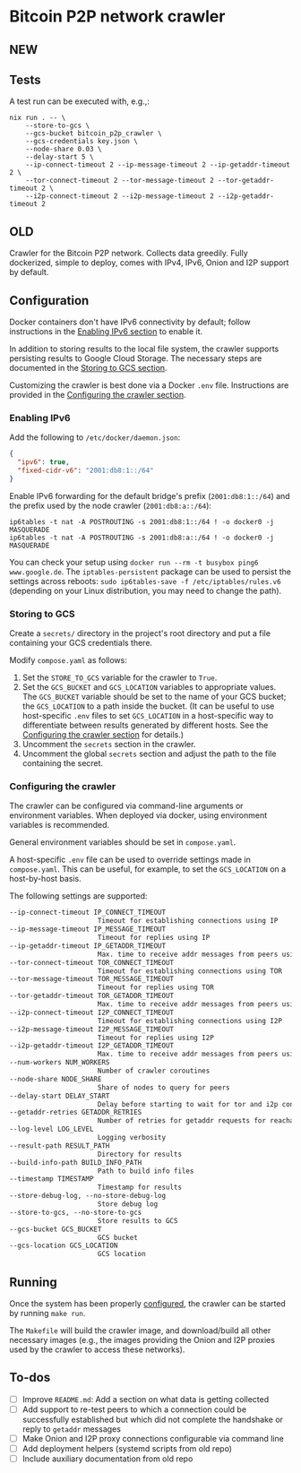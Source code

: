 # Bitcoin P2P network crawler

## NEW

## Tests

A test run can be executed with, e.g.,:

```shell
nix run . -- \
    --store-to-gcs \
    --gcs-bucket bitcoin_p2p_crawler \
    --gcs-credentials key.json \
    --node-share 0.03 \
    --delay-start 5 \
    --ip-connect-timeout 2 --ip-message-timeout 2 --ip-getaddr-timeout 2 \
    --tor-connect-timeout 2 --tor-message-timeout 2 --tor-getaddr-timeout 2 \
    --i2p-connect-timeout 2 --i2p-message-timeout 2 --i2p-getaddr-timeout 2
```

## OLD

Crawler for the Bitcoin P2P network. Collects data greedily. Fully dockerized, simple to
deploy, comes with IPv4, IPv6, Onion and I2P support by default.

## Configuration

Docker containers don't have IPv6 connectivity by default; follow instructions in the
[Enabling IPv6 section](#enabling-ipv6) to enable it.

In addition to storing results to the local file system, the crawler supports persisting
results to Google Cloud Storage. The necessary steps are documented in the [Storing to
GCS section](#storing-to-gcs).

Customizing the crawler is best done via a Docker `.env` file. Instructions are provided
in the [Configuring the crawler section](#configuring-the-crawler).

### Enabling IPv6

Add the following to `/etc/docker/daemon.json`:

```json
{
  "ipv6": true,
  "fixed-cidr-v6": "2001:db8:1::/64"
}
   ```

Enable IPv6 forwarding for the default bridge's prefix (`2001:db8:1::/64`) and the
prefix used by the node crawler (`2001:db8:a::/64`):

```shell
ip6tables -t nat -A POSTROUTING -s 2001:db8:1::/64 ! -o docker0 -j MASQUERADE
ip6tables -t nat -A POSTROUTING -s 2001:db8:a::/64 ! -o docker0 -j MASQUERADE
```

You can check your setup using `docker run --rm -t busybox ping6 www.google.de`.
The `iptables-persistent` package can be used to persist the settings across reboots:
`sudo ip6tables-save -f /etc/iptables/rules.v6` (depending on your Linux distribution,
you may need to change the path).

### Storing to GCS

Create a `secrets/` directory in the project's root directory and put a file
containing your GCS credentials there.

Modify `compose.yaml` as follows:

1. Set the `STORE_TO_GCS` variable for the crawler to `True`.
2. Set the `GCS_BUCKET` and `GCS_LOCATION` variables to appropriate values. The
   `GCS_BUCKET` variable should be set to the name of your GCS bucket; the
   `GCS_LOCATION` to a path inside the bucket. (It can be useful to use host-specific
   `.env` files to set `GCS_LOCATION` in a host-specific way to differentiate between
   results generated by different hosts. See the [Configuring the crawler
   section](#configuring-the-crawler) for details.)
3. Uncomment the `secrets` section in the crawler.
4. Uncomment the global `secrets` section and adjust the path to the file containing the
   secret.

### Configuring the crawler

The crawler can be configured via command-line arguments or environment variables. When
deployed via docker, using environment variables is recommended.

General environment variables should be set in `compose.yaml`.

A host-specific `.env` file can be used to override settings made in `compose.yaml`.
This can be useful, for example, to set the `GCS_LOCATION` on a host-by-host basis.

The following settings are supported:

```markdown
--ip-connect-timeout IP_CONNECT_TIMEOUT
                      Timeout for establishing connections using IP
--ip-message-timeout IP_MESSAGE_TIMEOUT
                      Timeout for replies using IP
--ip-getaddr-timeout IP_GETADDR_TIMEOUT
                      Max. time to receive addr messages from peers using IP
--tor-connect-timeout TOR_CONNECT_TIMEOUT
                      Timeout for establishing connections using TOR
--tor-message-timeout TOR_MESSAGE_TIMEOUT
                      Timeout for replies using TOR
--tor-getaddr-timeout TOR_GETADDR_TIMEOUT
                      Max. time to receive addr messages from peers using TOR
--i2p-connect-timeout I2P_CONNECT_TIMEOUT
                      Timeout for establishing connections using I2P
--i2p-message-timeout I2P_MESSAGE_TIMEOUT
                      Timeout for replies using I2P
--i2p-getaddr-timeout I2P_GETADDR_TIMEOUT
                      Max. time to receive addr messages from peers using I2P
--num-workers NUM_WORKERS
                      Number of crawler coroutines
--node-share NODE_SHARE
                      Share of nodes to query for peers
--delay-start DELAY_START
                      Delay before starting to wait for tor and i2p containers. Default: 10s
--getaddr-retries GETADDR_RETRIES
                      Number of retries for getaddr requests for reachable nodes
--log-level LOG_LEVEL
                      Logging verbosity
--result-path RESULT_PATH
                      Directory for results
--build-info-path BUILD_INFO_PATH
                      Path to build info files
--timestamp TIMESTAMP
                      Timestamp for results
--store-debug-log, --no-store-debug-log
                      Store debug log
--store-to-gcs, --no-store-to-gcs
                      Store results to GCS
--gcs-bucket GCS_BUCKET
                      GCS bucket
--gcs-location GCS_LOCATION
                      GCS location
```

## Running

Once the system has been properly [configured](#configuration), the crawler can be
started by running `make run`.

The `Makefile` will build the crawler image, and download/build all other necessary
images (e.g., the images providing the Onion and I2P proxies used by the crawler to
access these networks).

## To-dos

- [ ] Improve `README.md`: Add a section on what data is getting collected
- [ ] Add support to re-test peers to which a connection could be successfully
      established but which did not complete the handshake or reply to `getaddr`
      messages
- [ ] Make Onion and I2P proxy connections configurable via command line
- [ ] Add deployment helpers (systemd scripts from old repo)
- [ ] Include auxiliary documentation from old repo
